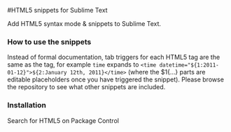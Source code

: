 #HTML5 snippets for Sublime Text

Add HTML5 syntax mode & snippets to Sublime Text.

### How to use the snippets

Instead of formal documentation, tab triggers for each HTML5 tag are the same as the tag, for example `time` expands to `<time datetime="${1:2011-01-12}">${2:January 12th, 2011}</time>` (where the $1{...} parts are editable placeholders once you have triggered the snippet). Please browse the repository to see what other snippets are included.

### Installation

Search for HTML5 on Package Control
